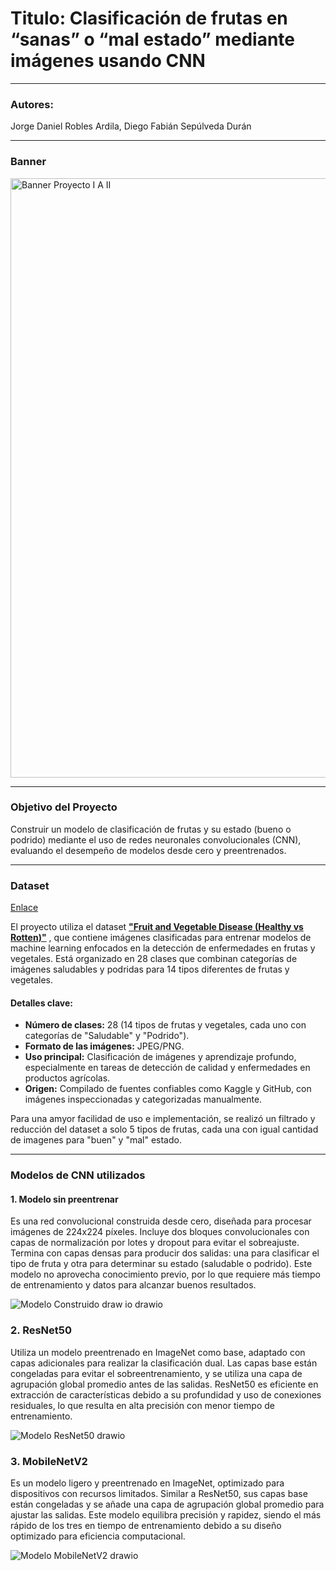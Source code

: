 # Titulo: Clasificación de frutas en “sanas” o “mal estado” mediante imágenes usando CNN

***

### Autores:
Jorge Daniel Robles Ardila, Diego Fabián Sepúlveda Durán

***
### Banner

<img width="959" alt="Banner Proyecto I A  II" src="https://github.com/user-attachments/assets/1ac089c5-caad-432b-a765-57d59ec9fa01">

***

### Objetivo del Proyecto  
Construir un modelo de clasificación de frutas y su estado (bueno o podrido) mediante el uso de redes neuronales convolucionales (CNN), evaluando el desempeño de modelos desde cero y preentrenados.

***

### Dataset

[Enlace](https://www.kaggle.com/datasets/muhammad0subhan/fruit-and-vegetable-disease-healthy-vs-rotten)

El proyecto utiliza el dataset [**"Fruit and Vegetable Disease (Healthy vs Rotten)"**](https://www.kaggle.com/datasets/muhammad0subhan/fruit-and-vegetable-disease-healthy-vs-rotten) , que contiene imágenes clasificadas para entrenar modelos de machine learning enfocados en la detección de enfermedades en frutas y vegetales. Está organizado en 28 clases que combinan categorías de imágenes saludables y podridas para 14 tipos diferentes de frutas y vegetales. 

#### Detalles clave:
- **Número de clases:** 28 (14 tipos de frutas y vegetales, cada uno con categorías de "Saludable" y "Podrido").  
- **Formato de las imágenes:** JPEG/PNG.  
- **Uso principal:** Clasificación de imágenes y aprendizaje profundo, especialmente en tareas de detección de calidad y enfermedades en productos agrícolas.  
- **Origen:** Compilado de fuentes confiables como Kaggle y GitHub, con imágenes inspeccionadas y categorizadas manualmente.  

Para una amyor facilidad de uso e implementación, se realizó un filtrado y reducción del dataset a solo 5 tipos de frutas, cada una con igual cantidad de imagenes para "buen" y "mal" estado.

***

### Modelos de CNN utilizados 

#### 1. Modelo sin preentrenar  
   Es una red convolucional construida desde cero, diseñada para procesar imágenes de 224x224 píxeles. Incluye dos bloques convolucionales con capas de normalización por lotes y dropout para evitar el sobreajuste. Termina con capas densas para producir dos salidas: una para clasificar el tipo de fruta y otra para determinar su estado (saludable o podrido). Este modelo no aprovecha conocimiento previo, por lo que requiere más tiempo de entrenamiento y datos para alcanzar buenos resultados.

![Modelo Construido draw io drawio](https://github.com/user-attachments/assets/381178d1-0068-4d7e-9894-a18feb680fff)


### 2. ResNet50  
   Utiliza un modelo preentrenado en ImageNet como base, adaptado con capas adicionales para realizar la clasificación dual. Las capas base están congeladas para evitar el sobreentrenamiento, y se utiliza una capa de agrupación global promedio antes de las salidas. ResNet50 es eficiente en extracción de características debido a su profundidad y uso de conexiones residuales, lo que resulta en alta precisión con menor tiempo de entrenamiento.

![Modelo ResNet50 drawio](https://github.com/user-attachments/assets/71c2429b-29d4-4593-b906-78e8335da2fb)


### 3. MobileNetV2  
   Es un modelo ligero y preentrenado en ImageNet, optimizado para dispositivos con recursos limitados. Similar a ResNet50, sus capas base están congeladas y se añade una capa de agrupación global promedio para ajustar las salidas. Este modelo equilibra precisión y rapidez, siendo el más rápido de los tres en tiempo de entrenamiento debido a su diseño optimizado para eficiencia computacional.  

![Modelo MobileNetV2 drawio](https://github.com/user-attachments/assets/7aeb4185-e38b-47e5-89fc-a73870d42fc6)
